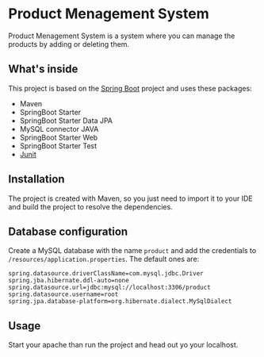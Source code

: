 # Product Menagement System

Product Menagement System is a system where you can manage the products by adding or deleting them.

## What's inside

This project is based on the [Spring Boot](https://spring.io/projects/spring-boot) project and uses these packages:
* Maven
* SpringBoot Starter
* SpringBoot Starter Data JPA
* MySQL connector JAVA
* SpringBoot Starter Web
* SpringBoot Starter Test
* [Junit](https://junit.org/junit4/dependency-info.html)

## Installation

The project is created with Maven, so you just need to import it to your IDE and build the project to resolve the dependencies.

## Database configuration

Create a MySQL database with the name ```product``` and add the credentials to ```/resources/application.properties```.
The default ones are:

```
spring.datasource.driverClassName=com.mysql.jdbc.Driver
spring.jba.hibernate.ddl-auto=none
spring.datasource.url=jdbc:mysql://localhost:3306/product
spring.datasource.username=root
spring.jpa.database-platform=org.hibernate.dialect.MySqlDialect
```

## Usage

Start your apache than run the project and head out yo your localhost.
